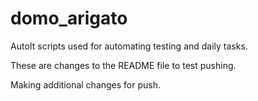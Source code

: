 domo_arigato
============

AutoIt scripts used for automating testing and daily tasks.

These are changes to the README file to test pushing.

Making additional changes for push.
